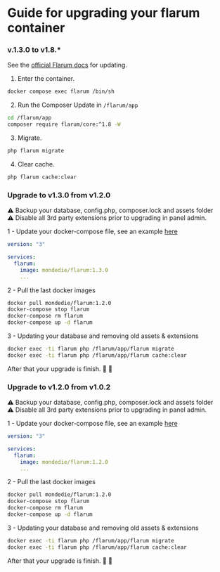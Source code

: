 # Guide for upgrading your flarum container

### v.1.3.0 to v1.8.*

See the [official Flarum docs](https://docs.flarum.org/update/) for updating.

1. Enter the container.

```bash
docker compose exec flarum /bin/sh
```

2. Run the Composer Update in `/flarum/app`

```bash
cd /flarum/app
composer require flarum/core:^1.8 -W
```

3. Migrate.

```bash
php flarum migrate
```

4. Clear cache.

```bash
php flarum cache:clear
```

### Upgrade to v1.3.0 from v1.2.0

:warning: Backup your database, config.php, composer.lock and assets folder  
:warning: Disable all 3rd party extensions prior to upgrading in panel admin.

1 - Update your docker-compose file, see an example [here](https://github.com/mondediefr/docker-flarum/tree/master#2---docker-composeyml)

```yml
version: "3"

services:
  flarum:
    image: mondedie/flarum:1.3.0
    ...
```

2 - Pull the last docker images

```sh
docker pull mondedie/flarum:1.2.0
docker-compose stop flarum
docker-compose rm flarum
docker-compose up -d flarum
```

3 - Updating your database and removing old assets & extensions

```sh
docker exec -ti flarum php /flarum/app/flarum migrate
docker exec -ti flarum php /flarum/app/flarum cache:clear
```

After that your upgrade is finish. :tada: :tada:

### Upgrade to v1.2.0 from v1.0.2

:warning: Backup your database, config.php, composer.lock and assets folder  
:warning: Disable all 3rd party extensions prior to upgrading in panel admin.

1 - Update your docker-compose file, see an example [here](https://github.com/mondediefr/docker-flarum/tree/master#2---docker-composeyml)

```yml
version: "3"

services:
  flarum:
    image: mondedie/flarum:1.2.0
    ...
```

2 - Pull the last docker images

```sh
docker pull mondedie/flarum:1.2.0
docker-compose stop flarum
docker-compose rm flarum
docker-compose up -d flarum
```

3 - Updating your database and removing old assets & extensions

```sh
docker exec -ti flarum php /flarum/app/flarum migrate
docker exec -ti flarum php /flarum/app/flarum cache:clear
```

After that your upgrade is finish. :tada: :tada:
